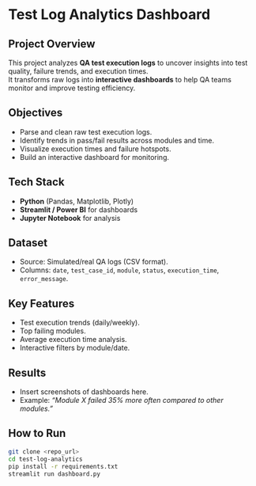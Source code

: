 # Test Log Analytics Dashboard

## Project Overview
This project analyzes **QA test execution logs** to uncover insights into test quality, failure trends, and execution times.  
It transforms raw logs into **interactive dashboards** to help QA teams monitor and improve testing efficiency.  

## Objectives
- Parse and clean raw test execution logs.  
- Identify trends in pass/fail results across modules and time.  
- Visualize execution times and failure hotspots.  
- Build an interactive dashboard for monitoring.  

## Tech Stack
- **Python** (Pandas, Matplotlib, Plotly)  
- **Streamlit / Power BI** for dashboards  
- **Jupyter Notebook** for analysis  

## Dataset
- Source: Simulated/real QA logs (CSV format).  
- Columns: `date`, `test_case_id`, `module`, `status`, `execution_time`, `error_message`.  

## Key Features
- Test execution trends (daily/weekly).  
- Top failing modules.  
- Average execution time analysis.  
- Interactive filters by module/date.  

## Results
- Insert screenshots of dashboards here.  
- Example: *“Module X failed 35% more often compared to other modules.”*  

## How to Run
```bash
git clone <repo_url>
cd test-log-analytics
pip install -r requirements.txt
streamlit run dashboard.py
